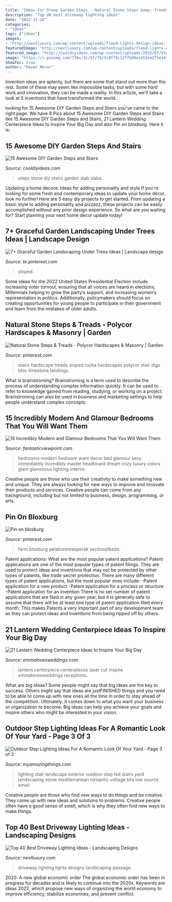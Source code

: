 ```yaml
---
title: "Ideas For Steep Garden Steps - Natural Stone Steps &amp; Treads"
description: "Top 40 best driveway lighting ideas"
date: "2022-12-26"
categories:
- "ideas"
tags: ["ideas"]
images:
- "http://nextluxury.com/wp-content/uploads/flood-lights-design-ideas-for-driveway-lighting.jpg"
featuredImage: "http://nextluxury.com/wp-content/uploads/flood-lights-design-ideas-for-driveway-lighting.jpg"
featured_image: "http://cooldiyideas.com/wp-content/uploads/2015/07/Stone-Slabs.jpeg"
image: "https://i.pinimg.com/736x/3c/8f/79/3c8f79c12ffb90ace52ea2f5e34fd4d5.jpg"
ShowToc: true
author: "Haven Morar"
---
```



Invention ideas are aplenty, but there are some that stand out more than the rest. Some of these may seem like impossible tasks, but with some hard work and innovation, they can be made a reality. In this article, we'll take a look at 5 inventions that have transformed the world.

	

		
looking for 15 Awesome DIY Garden Steps and Stairs you've came to the right page. We have 8 Pics about 15 Awesome DIY Garden Steps and Stairs like 15 Awesome DIY Garden Steps and Stairs, 21 Lantern Wedding Centerpiece Ideas to Inspire Your Big Day and also Pin on bloxburg. Here it is:
		
    
## 15 Awesome DIY Garden Steps And Stairs

<img loading=lazy src="http://cooldiyideas.com/wp-content/uploads/2015/07/Stone-Slabs.jpeg" onerror="this.onerror=null;this.src='https://tse3.mm.bing.net/th?id=OIP.mEVoTogZMo4HdEJzizuQAQHaJ3&amp;pid=15.1';" alt="15 Awesome DIY Garden Steps and Stairs">

_Source: cooldiyideas.com_

>steps stone diy stairs garden slab slabs. 

	

Updating a home decore: Ideas for adding personality and style
If you're looking for some fresh and contemporary ideas to update your home décor, look no further! Here are 5 easy diy projects to get started. From updating a basic style to adding personality and pizzazz, these projects can be easily accomplished without any prior design experience. So what are you waiting for? Start planning your next home décor update today!

    
## 7+ Graceful Garden Landscaping Under Trees Ideas | Landscape Design

<img loading=lazy src="https://i.pinimg.com/736x/3c/8f/79/3c8f79c12ffb90ace52ea2f5e34fd4d5.jpg" onerror="this.onerror=null;this.src='https://tse1.mm.bing.net/th?id=OIP.W4Mv0BOB9dVieAYZ9zFqrAHaK8&amp;pid=15.1';" alt="7+ Graceful Garden Landscaping Under Trees Ideas | Landscape design">

_Source: br.pinterest.com_

>sloped. 

	

Some ideas for the 2022 United States Presidential Election include increasing voter turnout, ensuring that all voices are heard in elections, Millennials helping to grow the party’s support, and increasing women’s representation in politics. Additionally, policymakers should focus on creating opportunities for young people to participate in their government and learn from the mistakes of older adults.

    
## Natural Stone Steps &amp; Treads - Polycor Hardscapes &amp; Masonry | Garden

<img loading=lazy src="https://i.pinimg.com/736x/92/63/87/9263872187d4e4902906d47c060160de.jpg" onerror="this.onerror=null;this.src='https://tse1.mm.bing.net/th?id=OIP.m0XnxTzB-CSgPRUwJuI0hwHaJ3&amp;pid=15.1';" alt="Natural Stone Steps &amp; Treads - Polycor Hardscapes &amp; Masonry | Garden">

_Source: pinterest.com_

>stairs hardscape treads sloped rocka hardscapes polycor stair digs bloc limestone landings. 

	

What is brainstroming?
Brainstroming is a term used to describe the process of understanding complex information quickly. It can be used to refer to knowledge gained from reading, studying, or working on a project. Brainstroming can also be used in business and marketing settings to help people understand complex concepts.

    
## 15 Incredibly Modern And Glamour Bedrooms That You Will Want Them

<img loading=lazy src="http://www.fantasticviewpoint.com/wp-content/uploads/2015/02/10593325_339853496180938_2105591558_n-634x634.jpg" onerror="this.onerror=null;this.src='https://tse3.mm.bing.net/th?id=OIP.u9eWrzioAjP8SOWfjBiKrAHaHa&amp;pid=15.1';" alt="15 Incredibly Modern and Glamour Bedrooms That You Will Want Them">

_Source: fantasticviewpoint.com_

>bedrooms modern bedroom want decor bed glamour sexy immediately incredibly master headboard dream cozy luxury colors glam glamorous lighting interior. 

	

Creative people are those who use their creativity to make something new and unique. They are always looking for new ways to improve and innovate their products and services. Creative people can come from any background, including but not limited to business, design, programming, or arts.

    
## Pin On Bloxburg

<img loading=lazy src="https://i.pinimg.com/736x/33/dc/60/33dc603ba997268f47e9d5200736741c.jpg" onerror="this.onerror=null;this.src='https://tse4.mm.bing.net/th?id=OIP.tPDfnvdUN_Gf-CcNkhBZRQHaLG&amp;pid=15.1';" alt="Pin on bloxburg">

_Source: pinterest.com_

>farm bloxburg pelaburemasperak sectionalbeds. 

	

Patent applications: What are the most popular patent applications?
Patent applications are one of the most popular types of patent filings. They are used to protect ideas and inventions that may not be protected by other types of patents, like trade secret protection. 
 There are many different types of patent applications, but the most popular ones include: 
-Patent application for a new product 
-Patent application for a process or structure 
-Patent application for an invention 
There is no set number of patent applications that are filed in any given year, but it is generally safe to assume that there will be at least one type of patent application filed every month. This makes Patents a very important part of any development team as they can protect ideas and inventions from being ripped off by others.

    
## 21 Lantern Wedding Centerpiece Ideas To Inspire Your Big Day

<img loading=lazy src="http://emmalovesweddings.com/wp-content/uploads/2017/08/romantic-laser-cut-lantern-wedding-centerpiece.jpg" onerror="this.onerror=null;this.src='https://tse1.mm.bing.net/th?id=OIP.pLIuEXwdqcu7gY-5hN4oHAHaLW&amp;pid=15.1';" alt="21 Lantern Wedding Centerpiece Ideas to Inspire Your Big Day">

_Source: emmalovesweddings.com_

>lantern centerpiece centerpieces laser cut inspire emmalovesweddings receptions. 

	

What are big ideas?
Some people might say that big ideas are the key to success. Others might say that ideas are justFINISHED things and you need to be able to come up with new ones all the time in order to stay ahead of the competition. Ultimately, it comes down to what you want your business or organization to become. Big ideas can help you achieve your goals and inspire others who might be interested in your vision.

    
## Outdoor Step Lighting Ideas For A Romantic Look Of Your Yard - Page 3 Of 3

<img loading=lazy src="https://myamazingthings.com/wp-content/uploads/2017/03/mediterranean-landscape.jpg" onerror="this.onerror=null;this.src='https://tse3.mm.bing.net/th?id=OIP.jm899ICtGZfzGAhm4Gx7TgHaJ3&amp;pid=15.1';" alt="Outdoor Step Lighting Ideas For A Romantic Look Of Your Yard - Page 3 of 3">

_Source: myamazingthings.com_

>lighting stair landscape exterior outdoor step led stairs yard landscaping stone mediterranean romantic voltage kits low source email. 

	

Creative people are those who find new ways to do things and be creative. They come up with new ideas and solutions to problems. Creative people often have a good sense of smell, which is why they often find new ways to make things.

    
## Top 40 Best Driveway Lighting Ideas - Landscaping Designs

<img loading=lazy src="http://nextluxury.com/wp-content/uploads/flood-lights-design-ideas-for-driveway-lighting.jpg" onerror="this.onerror=null;this.src='https://tse1.mm.bing.net/th?id=OIP.OJUphKWUMfJC7A8aqFNBwgAAAA&amp;pid=15.1';" alt="Top 40 Best Driveway Lighting Ideas - Landscaping Designs">

_Source: nextluxury.com_

>driveway lighting lights designs landscaping passage. 

	

2020: A new global economic order
The global economic order has been in progress for decades and is likely to continue into the 2020s. Keywords are ideas 2022, which propose new ways of organizing the world economy to improve efficiency, stabilize economies, and prevent conflict.

